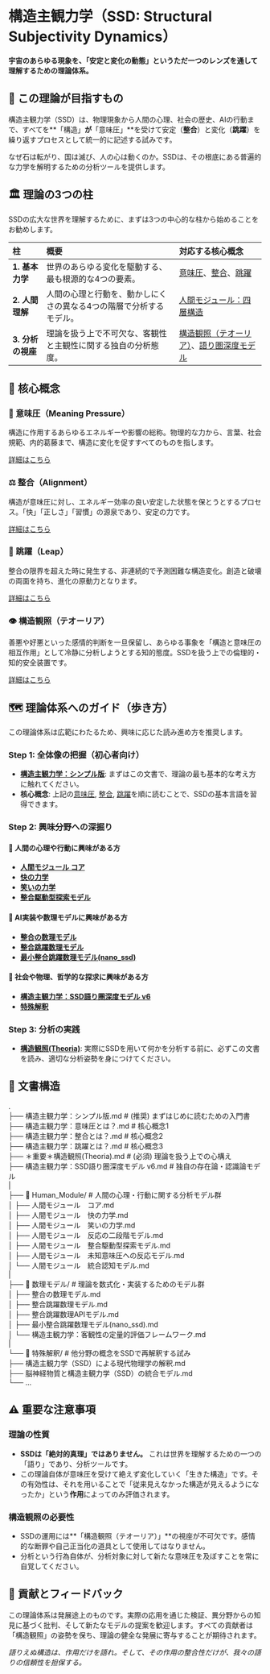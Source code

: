# **構造主観力学（SSD: Structural Subjectivity Dynamics）**

**宇宙のあらゆる現象を、「安定と変化の動態」というただ一つのレンズを通して理解するための理論体系。**

## **🎯 この理論が目指すもの**

構造主観力学（SSD）は、物理現象から人間の心理、社会の歴史、AIの行動まで、すべてを\*\*「構造」**が**「意味圧」\*\*を受けて安定（**整合**）と変化（**跳躍**）を繰り返すプロセスとして統一的に記述する試みです。

なぜ石は転がり、国は滅び、人の心は動くのか。SSDは、その根底にある普遍的な力学を解明するための分析ツールを提供します。

## **🏛️ 理論の3つの柱**

SSDの広大な世界を理解するために、まずは3つの中心的な柱から始めることをお勧めします。

| 柱 | 概要 | 対応する核心概念 |
| :---- | :---- | :---- |
| **1\. 基本力学** | 世界のあらゆる変化を駆動する、最も根源的な4つの要素。 | [意味圧](https://github.com/HermannDegner/Structural-Subjectivity-Dynamics/blob/main/%E6%A7%8B%E9%80%A0%E4%B8%BB%E8%A6%B3%E5%8A%9B%E5%AD%A6%EF%BC%9A%E6%84%8F%E5%91%B3%E5%9C%A7%E3%81%A8%E3%81%AF%EF%BC%9F.md)、[整合](https://github.com/HermannDegner/Structural-Subjectivity-Dynamics/blob/main/%E6%A7%8B%E9%80%A0%E4%B8%BB%E8%A6%B3%E5%8A%9B%E5%AD%A6%EF%BC%9A%E6%95%B4%E5%90%88%E3%81%A8%E3%81%AF%EF%BC%9F.md)、[跳躍](https://github.com/HermannDegner/Structural-Subjectivity-Dynamics/blob/main/%E6%A7%8B%E9%80%A0%E4%B8%BB%E8%A6%B3%E5%8A%9B%E5%AD%A6%EF%BC%9A%E8%B7%B3%E8%BA%8D%E3%81%A8%E3%81%AF%EF%BC%9F.md) |
| **2\. 人間理解** | 人間の心理と行動を、動かしにくさの異なる4つの階層で分析するモデル。 | [人間モジュール：四層構造](https://github.com/HermannDegner/Structural-Subjectivity-Dynamics/blob/main/Human_Module/%E4%BA%BA%E9%96%93%E3%83%A2%E3%82%B8%E3%83%A5%E3%83%BC%E3%83%AB%E3%80%80%E3%82%B3%E3%82%A2.md) |
| **3\. 分析の視座** | 理論を扱う上で不可欠な、客観性と主観性に関する独自の分析態度。 | [構造観照（テオーリア）](https://github.com/HermannDegner/Structural-Subjectivity-Dynamics/blob/main/%EF%BC%8A%E9%87%8D%E8%A6%81%EF%BC%8A%E6%A7%8B%E9%80%A0%E8%A6%B3%E7%85%A7(Theoria).md)、[語り圏深度モデル](https://github.com/HermannDegner/Structural-Subjectivity-Dynamics/blob/main/%E6%A7%8B%E9%80%A0%E4%B8%BB%E8%A6%B3%E5%8A%9B%E5%AD%A6%EF%BC%9ASSD%E8%AA%9E%E3%82%8A%E5%9C%8F%E6%B7%B1%E5%BA%A6%E3%83%A2%E3%83%87%E3%83%AB%20v6.md) |

## **🔑 核心概念**

### **🔄 意味圧（Meaning Pressure）**

構造に作用するあらゆるエネルギーや影響の総称。物理的な力から、言葉、社会規範、内的葛藤まで、構造に変化を促すすべてのものを指します。

[詳細はこちら](https://github.com/HermannDegner/Structural-Subjectivity-Dynamics/blob/main/%E6%A7%8B%E9%80%A0%E4%B8%BB%E8%A6%B3%E5%8A%9B%E5%AD%A6%EF%BC%9A%E6%84%8F%E5%91%B3%E5%9C%A7%E3%81%A8%E3%81%AF%EF%BC%9F.md)

### **⚖️ 整合（Alignment）**

構造が意味圧に対し、エネルギー効率の良い安定した状態を保とうとするプロセス。「快」「正しさ」「習慣」の源泉であり、安定の力です。

[詳細はこちら](https://github.com/HermannDegner/Structural-Subjectivity-Dynamics/blob/main/%E6%A7%8B%E9%80%A0%E4%B8%BB%E8%A6%B3%E5%8A%9B%E5%AD%A6%EF%BC%9A%E6%95%B4%E5%90%88%E3%81%A8%E3%81%AF%EF%BC%9F.md)

### **🚀 跳躍（Leap）**

整合の限界を超えた時に発生する、非連続的で予測困難な構造変化。創造と破壊の両面を持ち、進化の原動力となります。

[詳細はこちら](https://github.com/HermannDegner/Structural-Subjectivity-Dynamics/blob/main/%E6%A7%8B%E9%80%A0%E4%B8%BB%E8%A6%B3%E5%8A%9B%E5%AD%A6%EF%BC%9A%E8%B7%B3%E8%BA%8D%E3%81%A8%E3%81%AF%EF%BC%9F.md)

### **👁️ 構造観照（テオーリア）**

善悪や好悪といった感情的判断を一旦保留し、あらゆる事象を「構造と意味圧の相互作用」として冷静に分析しようとする知的態度。SSDを扱う上での倫理的・知的安全装置です。

[詳細はこちら](https://github.com/HermannDegner/Structural-Subjectivity-Dynamics/blob/main/%EF%BC%8A%E9%87%8D%E8%A6%81%EF%BC%8A%E6%A7%8B%E9%80%A0%E8%A6%B3%E7%85%A7(Theoria).md)

## **🗺️ 理論体系へのガイド（歩き方）**

この理論体系は広範にわたるため、興味に応じた読み進め方を推奨します。

### **Step 1: 全体像の把握（初心者向け）**

* [**構造主観力学：シンプル版**](https://github.com/HermannDegner/Structural-Subjectivity-Dynamics/blob/main/%E6%A7%8B%E9%80%A0%E4%B8%BB%E8%A6%B3%E5%8A%9B%E5%AD%A6%EF%BC%9A%E3%82%B7%E3%83%B3%E3%83%97%E3%83%AB%E7%89%88.md): まずはこの文書で、理論の最も基本的な考え方に触れてください。  
* **核心概念**: 上記の[意味圧](https://github.com/HermannDegner/Structural-Subjectivity-Dynamics/blob/main/%E6%A7%8B%E9%80%A0%E4%B8%BB%E8%A6%B3%E5%8A%9B%E5%AD%A6%EF%BC%9A%E6%84%8F%E5%91%B3%E5%9C%A7%E3%81%A8%E3%81%AF%EF%BC%9F.md), [整合](https://github.com/HermannDegner/Structural-Subjectivity-Dynamics/blob/main/%E6%A7%8B%E9%80%A0%E4%B8%BB%E8%A6%B3%E5%8A%9B%E5%AD%A6%EF%BC%9A%E6%95%B4%E5%90%88%E3%81%A8%E3%81%AF%EF%BC%9F.md), [跳躍](https://github.com/HermannDegner/Structural-Subjectivity-Dynamics/blob/main/%E6%A7%8B%E9%80%A0%E4%B8%BB%E8%A6%B3%E5%8A%9B%E5%AD%A6%EF%BC%9A%E8%B7%B3%E8%BA%8D%E3%81%A8%E3%81%AF%EF%BC%9F.md)を順に読むことで、SSDの基本言語を習得できます。

### **Step 2: 興味分野への深掘り**

#### **🧠 人間の心理や行動に興味がある方**

* [**人間モジュール コア**](https://github.com/HermannDegner/Structural-Subjectivity-Dynamics/blob/main/Human_Module/%E4%BA%BA%E9%96%93%E3%83%A2%E3%82%B8%E3%83%A5%E3%83%BC%E3%83%AB%E3%80%80%E3%82%B3%E3%82%A2.md)  
* [**快の力学**](https://github.com/HermannDegner/Structural-Subjectivity-Dynamics/blob/main/Human_Module/%E4%BA%BA%E9%96%93%E3%83%A2%E3%82%B8%E3%83%A5%E3%83%BC%E3%83%AB%E3%80%80%E5%BF%AB%E3%81%AE%E5%8A%9B%E5%AD%A6.md)  
* [**笑いの力学**](https://github.com/HermannDegner/Structural-Subjectivity-Dynamics/blob/main/Human_Module/%E4%BA%BA%E9%96%93%E3%83%A2%E3%82%B8%E3%83%A5%E3%83%BC%E3%83%AB%E3%80%80%E7%AC%91%E3%81%84%E3%81%AE%E5%8A%9B%E5%AD%A6.md)  
* [**整合駆動型探索モデル**](https://github.com/HermannDegner/Structural-Subjectivity-Dynamics/blob/main/Human_Module/%E4%BA%BA%E9%96%93%E3%83%A2%E3%82%B8%E3%83%A5%E3%83%BC%E3%83%AB%E3%80%80%E6%95%B4%E5%90%88%E9%A7%86%E5%8B%95%E5%9E%8B%E6%8E%A2%E7%B4%A2%E3%83%A2%E3%83%87%E3%83%AB.md)

#### **🤖 AI実装や数理モデルに興味がある方**

* [**整合の数理モデル**](https://github.com/HermannDegner/Structural-Subjectivity-Dynamics/blob/main/%E6%95%B0%E7%90%86%E3%83%A2%E3%83%87%E3%83%AB/%E6%95%B4%E5%90%88%E3%81%AE%E6%95%B0%E7%90%86%E3%83%A2%E3%83%87%E3%83%AB.md)  
* [**整合跳躍数理モデル**](https://github.com/HermannDegner/Structural-Subjectivity-Dynamics/blob/main/%E6%95%B0%E7%90%86%E3%83%A2%E3%83%87%E3%83%AB/%E6%95%B4%E5%90%88%E8%B7%B3%E8%BA%8D%E6%95%B0%E7%90%86%E3%83%A2%E3%83%87%E3%83%AB.md)  
* [**最小整合跳躍数理モデル(nano_ssd)**](https://github.com/HermannDegner/Structural-Subjectivity-Dynamics/blob/main/%E6%95%B0%E7%90%86%E3%83%A2%E3%83%87%E3%83%AB/%E6%9C%80%E5%B0%8F%E6%95%B4%E5%90%88%E8%B7%B3%E8%BA%8D%E6%95%B0%E7%90%86%E3%83%A2%E3%83%87%E3%83%AB(nano_ssd).md)

#### **🔭 社会や物理、哲学的な探求に興味がある方**

* [**構造主観力学：SSD語り圏深度モデル v6**](https://github.com/HermannDegner/Structural-Subjectivity-Dynamics/blob/main/%E6%A7%8B%E9%80%A0%E4%B8%BB%E8%A6%B3%E5%8A%9B%E5%AD%A6%EF%BC%9ASSD%E8%AA%9E%E3%82%8A%E5%9C%8F%E6%B7%B1%E5%BA%A6%E3%83%A2%E3%83%87%E3%83%AB%20v6.md)  
* [**特殊解釈**](https://github.com/HermannDegner/Structural-Subjectivity-Dynamics/tree/main/%E7%89%B9%E6%AE%8A%E8%A7%A3%E9%87%88/)

### **Step 3: 分析の実践**

* [**構造観照(Theoria)**](https://github.com/HermannDegner/Structural-Subjectivity-Dynamics/blob/main/%EF%BC%8A%E9%87%8D%E8%A6%81%EF%BC%8A%E6%A7%8B%E9%80%A0%E8%A6%B3%E7%85%A7(Theoria).md): 実際にSSDを用いて何かを分析する前に、必ずこの文書を読み、適切な分析姿勢を身につけてください。

## **📁 文書構造**

.  
├── 構造主観力学：シンプル版.md      \# (推奨) まずはじめに読むための入門書  
├── 構造主観力学：意味圧とは？.md      \# 核心概念1  
├── 構造主観力学：整合とは？.md        \# 核心概念2  
├── 構造主観力学：跳躍とは？.md        \# 核心概念3  
├── ＊重要＊構造観照(Theoria).md      \# (必須) 理論を扱う上での心構え  
├── 構造主観力学：SSD語り圏深度モデル v6.md \# 独自の存在論・認識論モデル  
|  
├── 📁 Human\_Module/               \# 人間の心理・行動に関する分析モデル群  
│   ├── 人間モジュール　コア.md  
│   ├── 人間モジュール　快の力学.md  
│   ├── 人間モジュール　笑いの力学.md  
│   ├── 人間モジュール　反応の二段階モデル.md  
│   ├── 人間モジュール　整合駆動型探索モデル.md  
│   ├── 人間モジュール　未知意味圧への反応モデル.md  
│   └── 人間モジュール　統合認知モデル.md  
|  
├── 📁 数理モデル/                   \# 理論を数式化・実装するためのモデル群  
│   ├── 整合の数理モデル.md  
│   ├── 整合跳躍数理モデル.md  
│   ├── 整合跳躍数理APIモデル.md  
│   ├── 最小整合跳躍数理モデル(nano\_ssd).md  
│   └── 構造主観力学：客観性の定量的評価フレームワーク.md  
|  
└── 📁 特殊解釈/                     \# 他分野の概念をSSDで再解釈する試み  
    ├── 構造主観力学（SSD）による現代物理学の解釈.md  
    ├── 脳神経物質と構造主観力学（SSD）の統合モデル.md  
    └── ...

## **⚠️ 重要な注意事項**

### **理論の性質**

* **SSDは「絶対的真理」ではありません。** これは世界を理解するための一つの「語り」であり、分析ツールです。  
* この理論自体が意味圧を受けて絶えず変化していく「生きた構造」です。その有効性は、それを用いることで「従来見えなかった構造が見えるようになったか」という**作用**によってのみ評価されます。

### **構造観照の必要性**

* SSDの運用には\*\*「構造観照（テオーリア）」\*\*の視座が不可欠です。感情的な断罪や自己正当化の道具として使用してはなりません。  
* 分析という行為自体が、分析対象に対して新たな意味圧を及ぼすことを常に自覚してください。

## **🤝 貢献とフィードバック**

この理論体系は発展途上のものです。実際の応用を通じた検証、異分野からの知見に基づく批判、そして新たなモデルの提案を歓迎します。すべての貢献者は「構造観照」の姿勢を保ち、理論の健全な発展に寄与することが期待されます。

*語りえぬ構造は、作用だけを語れ。そして、その作用の整合性だけが、我々の語りの信頼性を担保する。*
